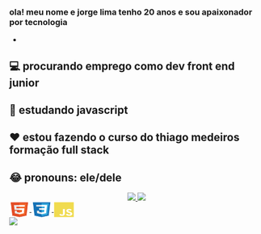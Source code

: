 ### ola! meu nome e jorge lima tenho 20 anos e sou apaixonador por tecnologia
-
💻 procurando emprego como dev front end junior
-
🎄 estudando javascript
-
❤️ estou fazendo o curso do thiago medeiros formação full stack
-
😂 pronouns: ele/dele
-
<div align="center">
  <a href="https://github.com/jorgelima-eb">
  <img height="180em" src="https://github-readme-stats.vercel.app/api?username=jorgelima-eb&show_icons=true&theme=dracula&include_all_commits=true&count_private=true"/>
  <img height="180em" src="https://github-readme-stats.vercel.app/api/top-langs/?username=jorgelima-eb&layout=compact&langs_count=7&theme=dracula"/>
</div>
  
  <img align="center" alt="jorge-HTML" height="30" width="40" src="https://raw.githubusercontent.com/devicons/devicon/master/icons/html5/html5-original.svg">
  <img align="center" alt="jorge-CSS" height="30" width="40" src="https://raw.githubusercontent.com/devicons/devicon/master/icons/css3/css3-original.svg">
  <img align="center" alt="jorge-Js" height="30" width="40" src="https://raw.githubusercontent.com/devicons/devicon/master/icons/javascript/javascript-plain.svg">
<div>
   <a href="https://www.linkedin.com/in/rafaella-ballerini-45875016a" target="_blank"> <img src = "https://img.shields.io/badge/-LinkedIn-% 230077B5? Style = for-the-badge & logo = linkedin & logoColor = white "target =" _ blank "> </a>
</div>

